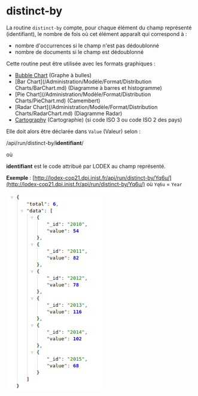 # distinct-by

La routine `distinct-by` compte, pour chaque élément du champ représenté \(identifiant\), le nombre de fois où cet élément apparaît qui correspond à :

* nombre d'occurrences si le champ n'est pas dédoublonné
* nombre de documents si le champ est dédoublonné

Cette routine peut être utilisée avec les formats graphiques :

* [Bubble Chart](/Administration/Modèle/Format/BubbleChart.md) \(Graphe à bulles\)
* [Bar Chart](/Administration/Modèle/Format/Distribution Charts/BarChart.md) \(Diagramme à barres et histogramme\)
* [Pie Chart](/Administration/Modèle/Format/Distribution Charts/PieChart.md) \(Camembert\)
* [Radar Chart](/Administration/Modèle/Format/Distribution Charts/RadarChart.md) \(Diagramme Radar\)
* [Cartography](/Administration/Modèle/Format/Cartography.md) \(Cartographie\) \(si code ISO 3 ou code ISO 2 des pays\)

Elle doit alors être déclarée dans `Value` \(Valeur\) selon :

/api/run/distinct-by/**identifiant**/

où

**identifiant** est le code attribué par LODEX au champ représenté.

**Exemple** : [http://lodex-cop21.dpi.inist.fr/api/run/distinct-by/Yq6u/](http://lodex-cop21.dpi.inist.fr/api/run/distinct-by/Yq6u/) où `Yq6u` = `Year`

![](/assets/RoutineDistinctBy.png)



